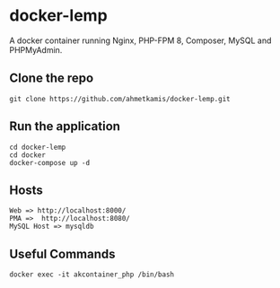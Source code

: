 # docker-lemp

A docker container running Nginx, PHP-FPM 8, Composer, MySQL and PHPMyAdmin.

## Clone the repo

    git clone https://github.com/ahmetkamis/docker-lemp.git
    
## Run the application

    cd docker-lemp
    cd docker
    docker-compose up -d
    
## Hosts

    Web => http://localhost:8000/
    PMA =>  http://localhost:8080/
    MySQL Host => mysqldb


## Useful Commands
    docker exec -it akcontainer_php /bin/bash
    